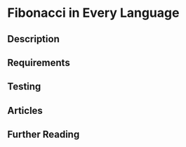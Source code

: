 # Fibonacci in Every Language

## Description

## Requirements

## Testing

## Articles

## Further Reading